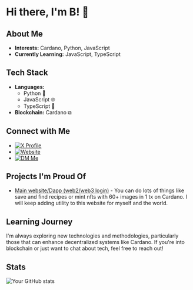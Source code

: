 # Hi there, I'm B! 👋

## About Me
- **Interests:** Cardano, Python, JavaScript
- **Currently Learning:** JavaScript, TypeScript

## Tech Stack
- **Languages:** 
  - Python 🐍
  - JavaScript 🌐
  - TypeScript 📝
- **Blockchain:** Cardano ⧉

## Connect with Me
- [![X Profile](https://img.shields.io/badge/X%20Profile-blue?style=flat&logo=x&logoColor=white)](https://x.com/fam_cardano)
- [![Website](https://img.shields.io/badge/Website-Visit%20Us-7289DA?style=flat&logo=globe&logoColor=white)](https://www.cardanotools.xyz)
- [![DM Me](https://img.shields.io/badge/DM%20Me-Discord-7289DA?style=flat&logo=discord&logoColor=white)]([https://discord.com/users/cardanokid](https://discord.com/users/cardanokid))

## Projects I'm Proud Of
- [Main website/Dapp (web2/web3 login)](https://github.com/ensured/cardano-degen-club) - You can do lots of things like save and find recipes or mint nfts with 60+ images in 1 tx on Cardano. I will keep adding utility to this website for myself and the world.

## Learning Journey
I'm always exploring new technologies and methodologies, particularly those that can enhance decentralized systems like Cardano. If you're into blockchain or just want to chat about tech, feel free to reach out!

## Stats
![Your GitHub stats](https://github-readme-stats.vercel.app/api?username=ensured&show_icons=true&theme=radical)
